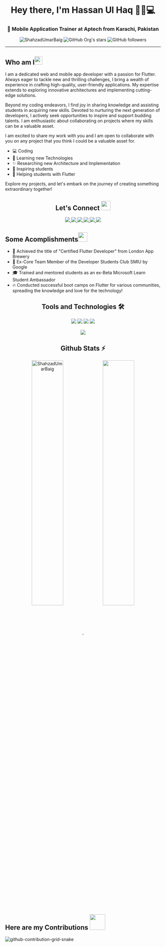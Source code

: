 <!-- Intor -->
<h1 align="center">Hey there, I'm Hassan Ul Haq 👋🏻💻</h1>
<!-- Tagline -->
<h3 align="center">🚀 Mobile Application Trainer at Aptech from Karachi, Pakistan</h3>



<!-- Badges -->
<div align="center">
      <img src="https://komarev.com/ghpvc/?username=hassanulhaq52&label=Profile%20views&color=0e75b6&style=flat" alt="ShahzadUmarBaig" />
      <img alt="GitHub Org's stars" src="https://img.shields.io/github/stars/hassanulhaq52?style=social"> 
      <img alt="GitHub followers" src="https://img.shields.io/github/followers/hassanulhaq52?style=social">
</div>
<hr/>

<!-- Who I am Section -->
<h2 align="left">Who am I<img src="https://media.giphy.com/media/pDh3IDoUswmZrqdRip/giphy.gif" height="27px" width="25px"></h2>

I am a dedicated web and mobile app developer with a passion for Flutter. Always eager to tackle new and thrilling challenges, I bring a wealth of experience in crafting high-quality, user-friendly applications. My expertise extends to exploring innovative architectures and implementing cutting-edge solutions.

Beyond my coding endeavors, I find joy in sharing knowledge and assisting students in acquiring new skills. Devoted to nurturing the next generation of developers, I actively seek opportunities to inspire and support budding talents. I am enthusiastic about collaborating on projects where my skills can be a valuable asset.

I am excited to share my work with you and I am open to collaborate with you on any project that you think I could be a valuable asset for.

- 💻 Coding
- 🌱 Learning new Technologies
- ✨ Researching new Architecture and Implementation
- 📢 Inspiring students
- 🎯 Helping students with Flutter

Explore my projects, and let's embark on the journey of creating something extraordinary together!

<h2 align="center"> Let's Connect <img src="https://media.giphy.com/media/jOz35yxbuhvVQDKrce/giphy.gif" height="30px" width="30px"></h2>

<div align="center">
      <a href="https://github.com/Hassanulhaq52/">
        <img src="https://img.shields.io/badge/Github-211F1F?style=for-the-badge&logo=GitHub&logoColor=ffffff">
      </a>
      <a href="https://www.linkedin.com/in/hassanulhaque/">
        <img src="https://img.shields.io/badge/Linkedin-0077B5?style=for-the-badge&logo=Linkedin&logoColor=ffffff">
      </a>
      <a href="https://www.facebook.com/hassan.ulhaq.9638">
        <img src="https://img.shields.io/badge/Facebook-1877F2?style=for-the-badge&logo=Facebook&logoColor=ffffff">
      </a>
      <a href="mailto:Hassanulhaq214@gmail.com">
        <img src="https://img.shields.io/badge/Gmail-D44638?style=for-the-badge&logo=gmail&logoColor=ffffff">
      </a>
      <a href="https://stackoverflow.com/users/23211102/hassan-ul-haq">
        <img src="https://img.shields.io/badge/Stack_Overflow-FE7A16?style=for-the-badge&logo=stack-overflow&logoColor=white" />
      </a>
      <a href="https://medium.com/@Hassan-Ul-Haq">
        <img src="https://img.shields.io/badge/Medium-12100E?style=for-the-badge&logo=medium&logoColor=white" />
      </a>
</div>

<!-- Some Acomplishments Section-->
<h2 align="left">Some Acomplishments<img src="https://media.giphy.com/media/4KgqTAyBHBvNmjeuGE/giphy.gif" height="30px" width="30px"></h2>

- 🚀 Achieved the title of "Certified Flutter Developer" from London App Brewery
- 💪 Ex-Core Team Member of the Developer Students Club SMIU by Google
- 🎓 Trained and mentored students as an ex-Beta Microsoft Learn Student Ambassador
- 🔥 Conducted successful boot camps on Flutter for various communities, spreading the knowledge and love for the technology!

<!-- Tools and Technology Section -->
<h2 align="center">Tools and Technologies 🛠</h2>
<div align="center">
  <img src="https://img.shields.io/badge/Flutter-02569B?style=for-the-badge&logo=flutter&logoColor=white" />
  <img src="https://img.shields.io/badge/Dart-0175C2?style=for-the-badge&logo=dart&logoColor=white" />
  <img src="https://img.shields.io/badge/firebase-ffca28?style=for-the-badge&logo=firebase&logoColor=white" />
  <img src="https://img.shields.io/badge/Git-F05032?style=for-the-badge&logo=git&logoColor=white" />

<br>
<br>
  <img align="center" src="https://github-readme-stats.vercel.app/api/top-langs/?username=hassanulhaq52&theme=dark&layout=compact&langs_count=30&hide_title=true"/>
</div>

<!-- Github Stats Section -->
<h2 align="center">Github Stats ⚡</h2>
<p align=center>
  <div align=center>
    <a href="https://github.com/hassanulhaq52/github-readme-streak-stats" title="Go to Source">
      <img align="center" width="45%" src="https://github-readme-streak-stats.herokuapp.com/?user=hassanulhaq52&theme=react&border=61dafb&hide_border=true" alt="ShahzadUmarBaig" />
    </a>
    <a href="https://github.com/hassanulhaq52/github-readme-stats" title="Go to Source">
      <img align="center" width="45%" src="https://github-readme-stats.vercel.app/api?username=hassanulhaq52&show_icons=true&theme=react&border_color=61dafb&hide_border=true" />
    </a>
  </div>
</p>


<!-- My Contribution Section -->
<h2 align="left">Here are my Contributions <img src="https://media.giphy.com/media/f7Ox8bCtiirhtPXR1h/giphy.gif" height="50px" width="50px"></h2>



![github-contribution-grid-snake](https://github.com/Hassanulhaq52/Hassanulhaq52/assets/81625175/361894ea-8672-463c-9c78-bfc2be99c437)

<!--![snake gif](https://github.com/hassanulhaq52/hassanulhaq52/blob/output/github-contribution-grid-snake.svg) -->
